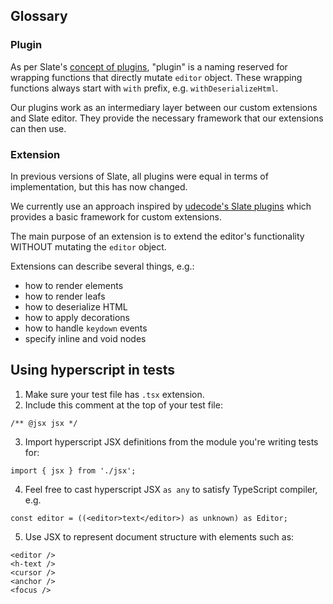 ## Glossary

### Plugin

As per Slate's [concept of plugins](https://docs.slatejs.org/concepts/07-plugins), "plugin" is a naming reserved for wrapping functions that directly mutate `editor` object. These wrapping functions always start with `with` prefix, e.g. `withDeserializeHtml`.

Our plugins work as an intermediary layer between our custom extensions and Slate editor. They provide the necessary framework that our extensions can then use.

### Extension

In previous versions of Slate, all plugins were equal in terms of implementation, but this has now changed.

We currently use an approach inspired by [udecode's Slate plugins](https://github.com/udecode/slate-plugins) which provides a basic framework for custom extensions.

The main purpose of an extension is to extend the editor's functionality WITHOUT mutating the `editor` object.

Extensions can describe several things, e.g.:
- how to render elements
- how to render leafs
- how to deserialize HTML
- how to apply decorations
- how to handle `keydown` events
- specify inline and void nodes


## Using hyperscript in tests

1. Make sure your test file has `.tsx` extension.
2. Include this comment at the top of your test file:

```tsx
/** @jsx jsx */
```

3. Import hyperscript JSX definitions from the module you're writing tests for:

```tsx
import { jsx } from './jsx';
```

4. Feel free to cast hyperscript JSX `as any` to satisfy TypeScript compiler, e.g.

```tsx
const editor = ((<editor>text</editor>) as unknown) as Editor;
```

5. Use JSX to represent document structure with elements such as:
```
<editor />
<h-text />
<cursor />
<anchor />
<focus />
```
